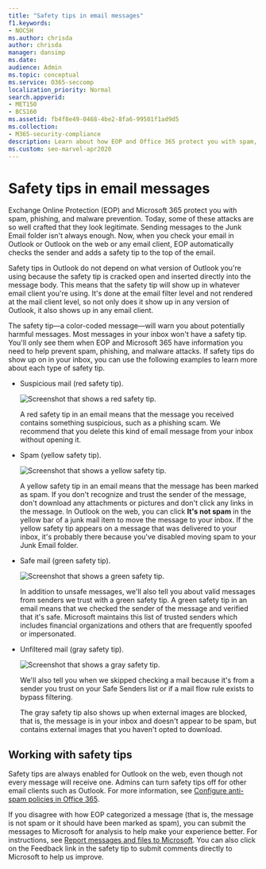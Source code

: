 ```yaml
---
title: "Safety tips in email messages"
f1.keywords:
- NOCSH
ms.author: chrisda
author: chrisda
manager: dansimp
ms.date:
audience: Admin
ms.topic: conceptual
ms.service: O365-seccomp
localization_priority: Normal
search.appverid:
- MET150
- BCS160
ms.assetid: fb4f8e49-0468-4be2-8fa6-99501f1ad9d5
ms.collection:
- M365-security-compliance
description: Learn about how EOP and Office 365 protect you with spam, phishing, and malware prevention by adding a safety tip to the top of emails.
ms.custom: seo-marvel-apr2020
---
```


# Safety tips in email messages

Exchange Online Protection (EOP) and Microsoft 365 protect you with spam, phishing, and malware prevention. Today, some of these attacks are so well crafted that they look legitimate. Sending messages to the Junk Email folder isn't always enough. Now, when you check your email in Outlook or Outlook on the web or any email client, EOP automatically checks the sender and adds a safety tip to the top of the email.

Safety tips in Outlook do not depend on what version of Outlook you're using because the safety tip is cracked open and inserted directly into the message body. This means that the safety tip will show up in whatever email client you're using. It's done at the email filter level and not rendered at the mail client level, so not only does it show up in any version of Outlook, it also shows up in any email client.

The safety tip—a color-coded message—will warn you about potentially harmful messages. Most messages in your inbox won't have a safety tip. You'll only see them when EOP and Microsoft 365 have information you need to help prevent spam, phishing, and malware attacks. If safety tips do show up on in your inbox, you can use the following examples to learn more about each type of safety tip.

- Suspicious mail (red safety tip).

    ![Screenshot that shows a red safety tip.](../../media/5078a0be-e556-44a1-b169-09d780d26898.png)

    A red safety tip in an email means that the message you received contains something suspicious, such as a phishing scam. We recommend that you delete this kind of email message from your inbox without opening it.

- Spam (yellow safety tip).

    ![Screenshot that shows a yellow safety tip.](../../media/793c9265-ea44-48fd-a98f-804fadd4163b.png)

    A yellow safety tip in an email means that the message has been marked as spam. If you don't recognize and trust the sender of the message, don't download any attachments or pictures and don't click any links in the message. In Outlook on the web, you can click **It's not spam** in the yellow bar of a junk mail item to move the message to your inbox. If the yellow safety tip appears on a message that was delivered to your inbox, it's probably there because you've disabled moving spam to your Junk Email folder.

- Safe mail (green safety tip).

    ![Screenshot that shows a green safety tip.](../../media/acbc11d0-f626-4848-9fbf-66eeeda3f803.png)

    In addition to unsafe messages, we'll also tell you about valid messages from senders we trust with a green safety tip. A green safety tip in an email means that we checked the sender of the message and verified that it's safe. Microsoft maintains this list of trusted senders which includes financial organizations and others that are frequently spoofed or impersonated.

- Unfiltered mail (gray safety tip).

    ![Screenshot that shows a gray safety tip.](../../media/c4d0cf8f-08e9-4c84-beee-1d9e0b022e0a.png)

    We'll also tell you when we skipped checking a mail because it's from a sender you trust on your Safe Senders list or if a mail flow rule exists to bypass filtering.

    The gray safety tip also shows up when external images are blocked, that is, the message is in your inbox and doesn't appear to be spam, but contains external images that you haven't opted to download.

## Working with safety tips

Safety tips are always enabled for Outlook on the web, even though not every message will receive one. Admins can turn safety tips off for other email clients such as Outlook. For more information, see [Configure anti-spam policies in Office 365](configure-your-spam-filter-policies.md).

If you disagree with how EOP categorized a message (that is, the message is not spam or it should have been marked as spam), you can submit the messages to Microsoft for analysis to help make your experience better. For instructions, see [Report messages and files to Microsoft](report-junk-email-messages-to-microsoft.md). You can also click on the Feedback link in the safety tip to submit comments directly to Microsoft to help us improve.
